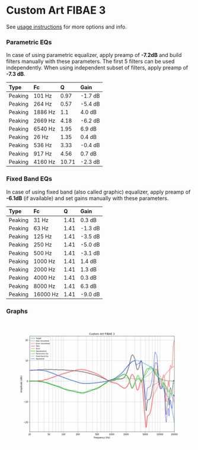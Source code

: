 # Custom Art FIBAE 3
See [usage instructions](https://github.com/jaakkopasanen/AutoEq#usage) for more options and info.

### Parametric EQs
In case of using parametric equalizer, apply preamp of **-7.2dB** and build filters manually
with these parameters. The first 5 filters can be used independently.
When using independent subset of filters, apply preamp of **-7.3 dB**.

| Type    | Fc      |     Q | Gain    |
|:--------|:--------|:------|:--------|
| Peaking | 101 Hz  |  0.97 | -1.7 dB |
| Peaking | 264 Hz  |  0.57 | -5.4 dB |
| Peaking | 1886 Hz |  1.1  | 4.0 dB  |
| Peaking | 2669 Hz |  4.18 | -6.2 dB |
| Peaking | 6540 Hz |  1.95 | 6.9 dB  |
| Peaking | 26 Hz   |  1.35 | 0.4 dB  |
| Peaking | 536 Hz  |  3.33 | -0.4 dB |
| Peaking | 917 Hz  |  4.56 | 0.7 dB  |
| Peaking | 4160 Hz | 10.71 | -2.3 dB |

### Fixed Band EQs
In case of using fixed band (also called graphic) equalizer, apply preamp of **-6.1dB**
(if available) and set gains manually with these parameters.

| Type    | Fc       |    Q | Gain    |
|:--------|:---------|:-----|:--------|
| Peaking | 31 Hz    | 1.41 | 0.3 dB  |
| Peaking | 63 Hz    | 1.41 | -1.3 dB |
| Peaking | 125 Hz   | 1.41 | -3.5 dB |
| Peaking | 250 Hz   | 1.41 | -5.0 dB |
| Peaking | 500 Hz   | 1.41 | -3.1 dB |
| Peaking | 1000 Hz  | 1.41 | 1.4 dB  |
| Peaking | 2000 Hz  | 1.41 | 1.3 dB  |
| Peaking | 4000 Hz  | 1.41 | 0.3 dB  |
| Peaking | 8000 Hz  | 1.41 | 6.3 dB  |
| Peaking | 16000 Hz | 1.41 | -9.0 dB |

### Graphs
![](./Custom%20Art%20FIBAE%203.png)